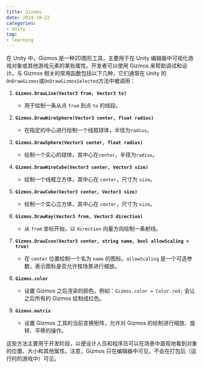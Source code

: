 ```yaml
---
title: Gizoms
date: 2024-10-22
categories: 
- Unity
tag:
- learning
---
```


在 Unity 中，Gizmos 是一种2D图形工具，主要用于在 Unity 编辑器中可视化游戏对象或其他游戏元素的某些属性。开发者可以使用 Gizmos 来帮助调试和设计。与 Gizmos 相关的常用函数包括以下几种，它们通常在 Unity 的`OnDrawGizmos`或`OnDrawGizmosSelected`方法中被调用：

1. **`Gizmos.DrawLine(Vector3 from, Vector3 to)`**

   - 用于绘制一条从点 `from` 到点 `to` 的线段。

     

2. **`Gizmos.DrawWireSphere(Vector3 center, float radius)`**

   - 在指定的中心进行绘制一个线框球体，半径为`radius`。

     

3. **`Gizmos.DrawSphere(Vector3 center, float radius)`**

   - 绘制一个实心的球体，其中心在`center`，半径为`radius`。

     

4. **`Gizmos.DrawWireCube(Vector3 center, Vector3 size)`**

   - 绘制一个线框立方体，其中心在 `center`，尺寸为 `size`。

     

5. **`Gizmos.DrawCube(Vector3 center, Vector3 size)`**

   - 绘制一个实心立方体，其中心在 `center`，尺寸为 `size`。

     

6. **`Gizmos.DrawRay(Vector3 from, Vector3 direction)`**

   - 从 `from` 坐标开始，以 `direction` 向量方向绘制一条射线。

     

7. **`Gizmos.DrawIcon(Vector3 center, string name, bool allowScaling = true)`**

   - 在 `center` 位置绘制一个名为 `name` 的图标。`allowScaling` 是一个可选参数，表示图标是否允许按场景进行缩放。

     

8. **`Gizmos.color`**

   - 设置 Gizmos 之后渲染的颜色。例如：`Gizmos.color = Color.red;` 会让之后所有的 Gizmos 绘制成红色。

     

9. **`Gizmos.matrix`**

   - 设置 Gizmos 工具的当前变换矩阵，允许对 Gizmos 的绘制进行缩放、旋转、平移的操作。

     

这些方法主要用于开发阶段，以便设计人员和程序员可以在场景中直观地看到对象的位置、大小和其他属性。注意，Gizmos 只在编辑器中可见，不会在打包后（运行时的游戏中）可见。
